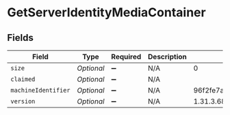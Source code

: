# GetServerIdentityMediaContainer


## Fields

| Field                                    | Type                                     | Required                                 | Description                              | Example                                  |
| ---------------------------------------- | ---------------------------------------- | ---------------------------------------- | ---------------------------------------- | ---------------------------------------- |
| `size`                                   | *Optional<Double>*                       | :heavy_minus_sign:                       | N/A                                      | 0                                        |
| `claimed`                                | *Optional<Boolean>*                      | :heavy_minus_sign:                       | N/A                                      |                                          |
| `machineIdentifier`                      | *Optional<String>*                       | :heavy_minus_sign:                       | N/A                                      | 96f2fe7a78c9dc1f16a16bedbe90f98149be16b4 |
| `version`                                | *Optional<String>*                       | :heavy_minus_sign:                       | N/A                                      | 1.31.3.6868-28fc46b27                    |